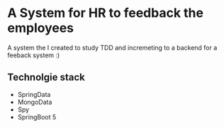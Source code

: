 # A System for HR to feedback the employees 

A system the I created to study TDD and incremeting to a backend for a feeback system :)

## Technolgie stack
* SpringData
* MongoData
* Spy
* SpringBoot 5
